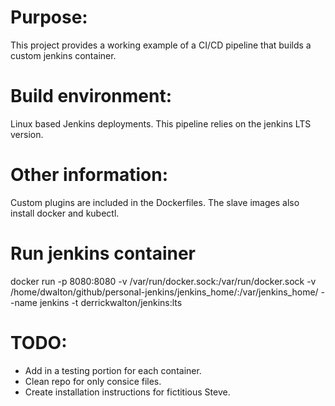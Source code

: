# Purpose:

This project provides a working example of a CI/CD pipeline that builds a custom jenkins container.

# Build environment: 

Linux based Jenkins deployments. This pipeline relies on the jenkins LTS version. 

# Other information:

Custom plugins are included in the Dockerfiles. The slave images also install docker and kubectl.

# Run jenkins container
docker run -p 8080:8080 -v /var/run/docker.sock:/var/run/docker.sock -v /home/dwalton/github/personal-jenkins/jenkins_home/:/var/jenkins_home/ --name jenkins -t derrickwalton/jenkins:lts

# TODO:
- Add in a testing portion for each container.
- Clean repo for only consice files.
- Create installation instructions for fictitious Steve.
